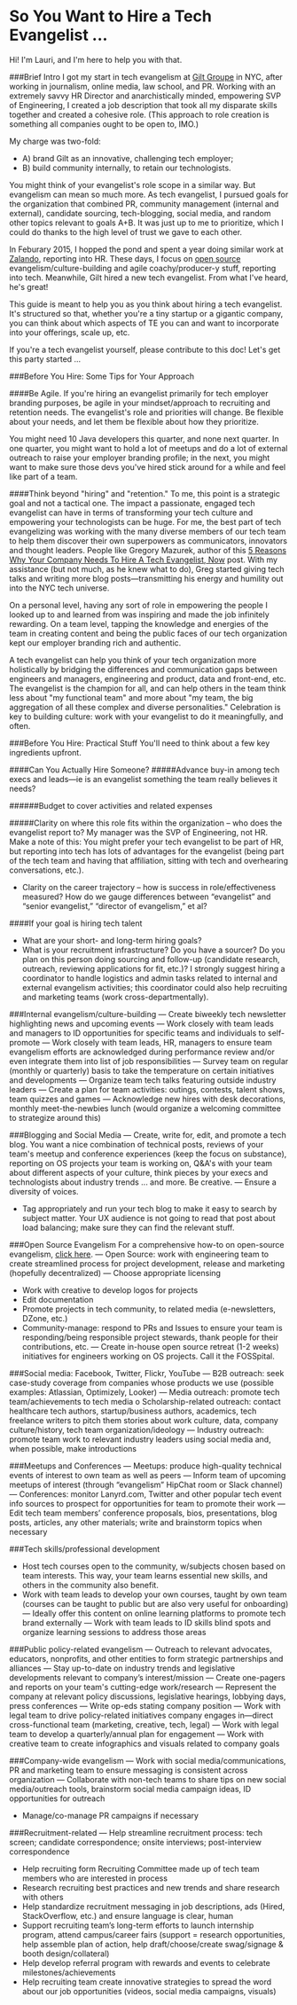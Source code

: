 # So You Want to Hire a Tech Evangelist ...

Hi! I'm Lauri, and I'm here to help you with that. 

###Brief Intro
I got my start in tech evangelism at [Gilt Groupe](http://tech.gilt.com/) in NYC, after working in journalism, online media, law school, and PR. Working with an extremely savvy HR Director and anarchistically minded, empowering SVP of Engineering, I created a job description that took all my disparate skills together and created a cohesive role. (This approach to role creation is something all companies ought to be open to, IMO.) 

My charge was two-fold: 
- A) brand Gilt as an innovative, challenging tech employer; 
- B) build community internally, to retain our technologists. 

You might think of your evangelist's role scope in a similar way. But evangelism can mean so much more. As tech evangelist, I pursued goals for the organization that combined PR, community management (internal and external), candidate sourcing, tech-blogging, social media, and random other topics relevant to goals A+B. It was just up to me to prioritize, which I could do thanks to the high level of trust we gave to each other. 

In Feburary 2015, I hopped the pond and spent a year doing similar work at [Zalando](https://tech.zalando.com/), reporting into HR. These days, I focus on [open source](https://zalando.github.io/) evangelism/culture-building and agile coachy/producer-y stuff, reporting into tech. Meanwhile, Gilt hired a new tech evangelist. From what I've heard, he's great! 

This guide is meant to help you as you think about hiring a tech evangelist. It's structured so that, whether you're a tiny startup or a gigantic company, you can think about which aspects of TE you can and want to incorporate into your offerings, scale up, etc. 

If you're a tech evangelist yourself, please contribute to this doc! Let's get this party started ...

###Before You Hire: Some Tips for Your Approach

####Be Agile.
If you're hiring an evangelist primarily for tech employer branding purposes, be agile in your mindset/approach to recruiting and retention needs. The evangelist's role and priorities will change. Be flexible about your needs, and let them be flexible about how they prioritize. 

You might need 10 Java developers this quarter, and none next quarter. In one quarter, you might want to hold a lot of meetups and do a lot of external outreach to raise your employer branding profile; in the next, you might want to make sure those devs you've hired stick around for a while and feel like part of a team. 

####Think beyond "hiring" and "retention."
To me, this point is a strategic goal and not a tactical one. The impact a passionate, engaged tech evangelist can have in terms of transforming your tech culture and empowering your technologists can be huge. For me, the best part of tech evangelizing was working with the many diverse members of our tech team to help them discover their own superpowers as communicators, innovators and thought leaders. People like Gregory Mazurek, author of this [5 Reasons Why Your Company Needs To Hire A Tech Evangelist, Now](https://www.linkedin.com/pulse/my-5-reasons-why-your-company-needs-hire-tech-now-gregory-mazurek) post. With my assistance (but not much, as he knew what to do), Greg started giving tech talks and writing more blog posts—transmitting his energy and humility out into the NYC tech universe. 

On a personal level, having any sort of role in empowering the people I looked up to and learned from was inspiring and made the job infinitely rewarding. On a team level, tapping the knowledge and energies of the team in creating content and being the public faces of our tech organization kept our employer branding rich and authentic.  

A tech evangelist can help you think of your tech organization more holistically by bridging the differences and communication gaps between engineers and managers, engineering and product, data and front-end, etc. The evangelist is the champion for all, and can help others in the team think less about "my functional team" and more about "my team, the big aggregation of all these complex and diverse personalities." Celebration is key to building culture: work with your evangelist to do it meaningfully, and often.

###Before You Hire: Practical Stuff
You'll need to think about a few key ingredients upfront.

####Can You Actually Hire Someone?
#####Advance buy-in among tech execs and leads—ie is an evangelist something the team really believes it needs?

######Budget to cover activities and related expenses

#####Clarity on where this role fits within the organization – who does the evangelist report to?
My manager was the SVP of Engineering, not HR. Make a note of this: You might prefer your tech evangelist to be part of HR, but reporting into tech has lots of advantages for the evangelist (being part of the tech team and having that affiliation, sitting with tech and overhearing conversations, etc.). 
- Clarity on the career trajectory – how is success in role/effectiveness measured? How do we gauge differences between “evangelist” and “senior evangelist,” “director of evangelism,” et al?

####If your goal is hiring tech talent
- What are your short- and long-term hiring goals? 
- What is your recruitment infrastructure? Do you have a sourcer? Do you plan on this person doing sourcing and follow-up (candidate research, outreach, reviewing applications for fit, etc.)? I strongly suggest hiring a coordinator to handle logistics and admin tasks related to internal and external evangelism activities; this coordinator could also help recruiting and marketing teams (work cross-departmentally).

###Internal evangelism/culture-building
— Create biweekly tech newsletter highlighting news and upcoming events
— Work closely with team leads and managers to ID opportunities for specific teams and individuals to self-promote
— Work closely with team leads, HR, managers to ensure team evangelism efforts are acknowledged during performance review and/or even integrate them into list of job responsibilities
— Survey team on regular (monthly or quarterly) basis to take the temperature on certain initiatives and developments
— Organize team tech talks featuring outside industry leaders
— Create a plan for team activities: outings, contests, talent shows, team quizzes and games
— Acknowledge new hires with desk decorations, monthly meet-the-newbies lunch (would organize a welcoming committee to strategize around this)
 
###Blogging and Social Media
— Create, write for, edit, and promote a tech blog. You want a nice combination of technical posts, reviews of your team's meetup and conference experiences (keep the focus on substance), reporting on OS projects your team is working on, Q&A's with your team about different aspects of your culture, think pieces by your execs and technologists about industry trends ... and more. Be creative.
— Ensure a diversity of voices. 
- Tag appropriately and run your tech blog to make it easy to search by subject matter. Your UX audience is not going to read that post about load balancing; make sure they can find the relevant stuff.

###Open Source Evangelism
For a comprehensive how-to on open-source evangelism, [click here](https://github.com/zalando/zalando-howto-open-source). 
— Open Source: work with engineering team to create streamlined process for project development, release and marketing (hopefully decentralized)
— Choose appropriate licensing
- Work with creative to develop logos for projects
- Edit documentation
- Promote projects in tech community, to related media (e-newsletters, DZone, etc.)
- Community-manage: respond to PRs and Issues to ensure your team is responding/being responsible project stewards, thank people for their contributions, etc. 
— Create in-house open source retreat (1-2 weeks) initiatives for engineers working on OS projects. Call it the FOSSpital. 

###Social media: Facebook, Twitter, Flickr, YouTube
— B2B outreach: seek case-study coverage from companies whose products we use (possible examples: Atlassian, Optimizely, Looker)
— Media outreach: promote tech team/achievements to tech media
o   Scholarship-related outreach: contact healthcare tech authors, startup/business authors, academics, tech freelance writers to pitch them stories about work culture, data, company culture/history, tech team organization/ideology
— Industry outreach: promote team work to relevant industry leaders using social media and, when possible, make introductions

###Meetups and Conferences
— Meetups: produce high-quality technical events of interest to own team as well as peers
— Inform team of upcoming meetups of interest (through “evangelism” HipChat room or Slack channel)
— Conferences: monitor Lanyrd.com, Twitter and other popular tech event info sources to prospect for opportunities for team to promote their work
— Edit tech team members’ conference proposals, bios, presentations, blog posts, articles, any other materials; write and brainstorm topics when necessary
 
###Tech skills/professional development
- Host tech courses open to the community, w/subjects chosen based on team interests. This way, your team learns essential new skills, and others in the community also benefit. 
- Work with team leads to develop your own courses, taught by own team (courses can be taught to public but are also very useful for onboarding)
— Ideally offer this content on online learning platforms to promote tech brand externally
— Work with team leads to ID skills blind spots and organize learning sessions to address those areas
 
###Public policy-related evangelism
— Outreach to relevant advocates, educators, nonprofits, and other entities to form strategic partnerships and alliances
— Stay up-to-date on industry trends and legislative developments relevant to company’s interest/mission
— Create one-pagers and reports on your team's cutting-edge work/research
— Represent the company at relevant policy discussions, legislative hearings, lobbying days, press conferences
— Write op-eds stating company position
— Work with legal team to drive policy-related initiatives company engages in—direct cross-functional team (marketing, creative, tech, legal)
— Work with legal team to develop a quarterly/annual plan for engagement
— Work with creative team to create infographics and visuals related to company goals
 
###Company-wide evangelism
— Work with social media/communications, PR and marketing team to ensure messaging is consistent across organization
— Collaborate with non-tech teams to share tips on new social media/outreach tools, brainstorm social media campaign ideas, ID opportunities for outreach
- Manage/co-manage PR campaigns if necessary
 
###Recruitment-related 
— Help streamline recruitment process: tech screen; candidate correspondence; onsite interviews; post-interview correspondence
- Help recruiting form Recruiting Committee made up of tech team members who are interested in process
- Research recruiting best practices and new trends and share research with others
- Help standardize recruitment messaging in job descriptions, ads (Hired, StackOverflow, etc.) and ensure language is clear, human
- Support recruiting team’s long-term efforts to launch internship program, attend campus/career fairs (support = research opportunities, help assemble plan of action, help draft/choose/create swag/signage & booth design/collateral)
- Help develop referral program with rewards and events to celebrate milestones/achievements
- Help recruiting team create innovative strategies to spread the word about our job opportunities (videos, social media campaigns, visuals)
